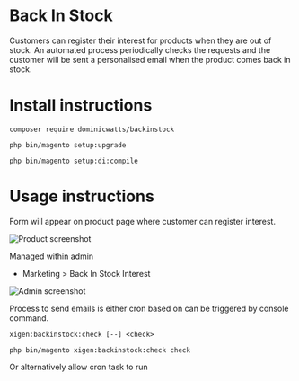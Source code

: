 # Back In Stock # 

Customers can register their interest for products when they are out of stock. An automated process periodically checks the requests and the customer will be sent a personalised email when the product comes back in stock.

# Install instructions #

`composer require dominicwatts/backinstock`

`php bin/magento setup:upgrade`

`php bin/magento setup:di:compile`

# Usage instructions #

Form will appear on product page where customer can register interest.

![Product screenshot](https://i.snag.gy/ZdcMSq.jpg)

Managed within admin
  -  Marketing > Back In Stock Interest

![Admin screenshot](https://i.snag.gy/ctiJ0F.jpg)

Process to send emails is either cron based on can be triggered by console command.

`xigen:backinstock:check [--] <check>`

`php bin/magento xigen:backinstock:check check`

Or alternatively allow cron task to run

